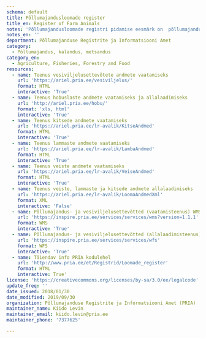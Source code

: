 ```yaml
---
schema: default
title: Põllumajandusloomade register
title_en: Register of Farm Animals
notes: 'Põllumajandusloomade registri pidamise eesmärk on  põllumajandusloomade, loomapidajate ja tegevuskohtade andmete kogumine ja süstematiseerimine, et teostada veterinaarjärelevalvet ning ära hoida ja likvideerida loomade nakkushaigusi ja kaitsta inimest loomadega ühiste ja loomade kaudu levivate haiguste eest. Registri vastutav töötleja on Põllumajandusministeerium ja volitatud töötleja Põllumajanduse Registrite ja Informatsiooni Amet (PRIA).'
notes_en: ''
department: Põllumajanduse Registrite ja Informatsiooni Amet
category:
  - Põllumajandus, kalandus, metsandus
category_en:
  - Agriculture, Fisheries, Forestry and Food
resources:
  - name: Teenus vesiviljelusettevõtete andmete vaatamiseks
    url: 'https://ariel.pria.ee/vesiviljelus/'
    format: HTML
    interactive: 'True'
  - name: Teenus hobuslaste andmete vaatamiseks ja allalaadimiseks
    url: 'http://ariel.pria.ee/hobu/'
    format: 'xls, html'
    interactive: 'True'
  - name: Teenus kitsede andmete vaatamiseks
    url: 'https://ariel.pria.ee/lr-avalik/KitseAndmed'
    format: HTML
    interactive: 'True'
  - name: Teenus lammaste andmete vaatamiseks
    url: 'https://ariel.pria.ee/lr-avalik/LambaAndmed'
    format: HTML
    interactive: 'True'
  - name: Teenus veiste andmete vaatamiseks
    url: 'https://ariel.pria.ee/lr-avalik/VeiseAndmed'
    format: HTML
    interactive: 'True'
  - name: Teenus veiste, lammaste ja kitsede andmete allalaadimiseks
    url: 'https://ariel.pria.ee/lr-avalik/LoomaAndmedXml'
    format: XML
    interactive: 'False'
  - name: Põllumajandus- ja vesiviljelusettevõtted (vaatamisteenus) WMS
    url: 'https://inspire.pria.ee/services/services/wms?version=1.1.1'
    format: WMS
    interactive: 'True'
  - name: Põllumajandus- ja vesiviljelusettevõtted (allalaadimisteenus) WFS
    url: 'https://inspire.pria.ee/services/services/wfs'
    format: WFS
    interactive: 'True'
  - name: Täiendav info PRIA kodulehel
    url: 'http://www.pria.ee/et/Registrid/Loomade_register'
    format: HTML
    interactive: True'
license: 'https://creativecommons.org/licenses/by-sa/3.0/ee/legalcode'
update_freq: ''
date_issued: 2018/01/30
date_modified: 2019/09/30
organization: Põllumajanduse Registrite ja Informatsiooni Amet (PRIA)
maintainer_name: Kiido Levin
maintainer_email: kiido.levin@pria.ee
maintainer_phone: '7377625'

---
```

